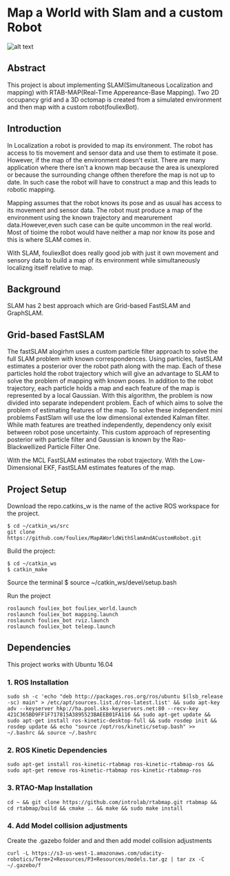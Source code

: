 
[//]: # (Image References)
[image_0]: ./misc/mainImage.gif
# Map a World with Slam and a custom Robot
![alt text][image_0] 

## Abstract
 This project is about implementing SLAM(Simultaneous Localization and mapping) with RTAB-MAP(Real-Time Appereance-Base Mapping). Two 2D occupancy grid and a 3D octomap is created from a simulated environment and then map with a custom robot(fouliexBot).
 
 ## Introduction
 In Localization a robot is provided to map its environment. The robot has access to tis movement and sensor data and use them to estimate it pose. However, if the map of the environment doesn't exist. There are many application where there isn't a known map because the area is unexplored or because the surrounding change ofthen therefore the map is not up to date. In such case the robot will have to construct  a map and this leads  to robotic mapping.
 
 Mapping assumes that the robot knows its pose and as usual has access to its movement and sensor data. The robot must produce a map of the environment using the known trajectory and mearurement data.However,even such case can be quite uncommon in the real world. Most of tioime the robot would have neither a map nor know its pose and this is where SLAM comes in.
 
With SLAM, fouliexBot does really good job with just it  own movement and sensory data to build a map of its environment while simultaneously localizng itself relative to map.

## Background
SLAM has 2 best approach which are Grid-based FastSLAM and GraphSLAM.

## Grid-based FastSLAM
The fastSLAM alogirhm uses a custom particle filter approach to solve the full SLAM problem with known correspondences.
Using particles, fastSLAM estimates a posterior over the robot path along with the map. Each of these particles hold the robot trajectory which will give an advantage to SLAM to solve the problem of mapping with known poses. In addition to the robot trajectory, each particle holds a map and each feature of the map is represented by a local Gaussian. With this algorithm, the problem is now divided into separate independent problem. Each of  which aims to solve the problem of estimating features of the map. To solve these independent mini problems FastSlam will use the low dimensional extended Kalman filter. While math features are treathed independently, dependency only exisit between robot pose uncertainty. This custom approach of representing posterior with particle filter and Gaussian is known by the Rao-Blackwellized Particle Filter One.

With the MCL FastSLAM estimates the robot trajectory. With the Low-Dimensional EKF, FastSLAM estimates features of the map.




 

## Project Setup
Download the repo.catkins_w is the name of the active ROS workspace for the project.
```shell
$ cd ~/catkin_ws/src
git clone https://github.com/fouliex/MapAWorldWithSlamAndACustomRobot.git
```
Build the project:
```shell
$ cd ~/catkin_ws
$ catkin_make
```
Source the terminal
$ source ~/catkin_ws/devel/setup.bash

Run the project
```shell
roslaunch fouliex_bot fouliex_world.launch
roslaunch fouliex_bot mapping.launch
roslaunch fouliex_bot rviz.launch
roslaunch fouliex_bot teleop.launch
```


## Dependencies
This project works with Ubuntu 16.04
### 1. ROS Installation

```shell
sudo sh -c 'echo "deb http://packages.ros.org/ros/ubuntu $(lsb_release -sc) main" > /etc/apt/sources.list.d/ros-latest.list' && sudo apt-key adv --keyserver hkp://ha.pool.sks-keyservers.net:80 --recv-key 421C365BD9FF1F717815A3895523BAEEB01FA116 && sudo apt-get update && sudo apt-get install ros-kinetic-desktop-full && sudo rosdep init && rosdep update && echo "source /opt/ros/kinetic/setup.bash" >> ~/.bashrc && source ~/.bashrc
```
### 2. ROS Kinetic Dependencies
```shell
sudo apt-get install ros-kinetic-rtabmap ros-kinetic-rtabmap-ros && sudo apt-get remove ros-kinetic-rtabmap ros-kinetic-rtabmap-ros
```

### 3. RTAO-Map Installation
```shell
cd ~ && git clone https://github.com/introlab/rtabmap.git rtabmap && cd rtabmap/build && cmake .. && make && sudo make install
```
### 4. Add Model collision adjustments
Create the .gazebo folder and  and then add model collision adjustments
```shell
curl -L https://s3-us-west-1.amazonaws.com/udacity-robotics/Term+2+Resources/P3+Resources/models.tar.gz | tar zx -C ~/.gazebo/f
```




